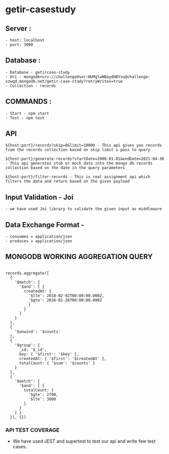 # getir-casestudy

## Server :

    - host: localhost
    - port: 3000

## Database :

    - Database - getircase-study
    - Uri - mongodb+srv://challengeUser:WUMglwNBaydH8Yvu@challenge-xzwqd.mongodb.net/getir-case-study?retryWrites=true
    - Collection - records

## COMMANDS :

    - Start - npm start
    - Test - npm test

## API

    ${host:port}/records?skip=0&limit=10000 - This api gives you records from the records collection based on skip limit u pass to query

    ${host:port}/generate-records?startDate=2000-01-01&endDate=2021-04-30 - This api generates stub or mock data into the mongo db records collection based on the date in the query parameters

    ${host:port}/filter-records - This is real assignment api which filters the data and return based on the given payload

## Input Validation - Joi

    - we have used Joi library to validate the given input as middleware

## Data Exchange Format -

    - consumes = application/json
    - produces = application/json

## MONGODB WORKING AGGREGATION QUERY

```

records.aggregate([
  {
    '$match': {
      '$and': [ {
        createdAt: {
          '$lte': 2018-02-02T00:00:00.000Z,
          '$gte': 2016-01-26T00:00:00.000Z
          }
        }
      ]
    }
  },
  {
    '$unwind': '$counts'
  },
  {
    '$group': {
      _id: '$_id',
      key: { '$first': '$key' },
      createdAt: { '$first': '$createdAt' },
      totalCount: { '$sum': '$counts' }
    }
  },
  {
    '$match': {
      '$and': [ {
        totalCount: {
          '$gte': 2700,
          '$lte': 3000
        }
      }
    ] }
  }], {})

```

### API TEST COVERAGE

- We have used JEST and supertest to test our api and write few test cases.

```

```
